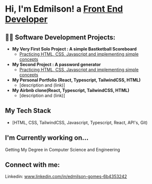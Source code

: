 <h1>Hi, I'm Edmilson! a <a href="https://www.linkedin.com/in/edmilson-gomes-6b4353242/">Front End Developer</a><br/></h1>

<h2>👨‍💻 Software Development Projects:</h2>

- <b>My Very First Solo Project : A simple Bastketball Scoreboard</b>
  - [Practicing HTML, CSS, Javascript and implementing simple concepts](https://egomessss.github.io/Basketball-Scoreboard/)
- <b>My Second Project : A password generator</b>
  - [Practicing HTML, CSS, Javascript and implementing simple concepts](https://egomessss.github.io/Password-generator/)
- <b>My Personal Portfolio (React, Typescript, TailwindCSS, HTML)</b>
  - [description and (link)]</b></i>
- <b>My Airbnb clone(React, Typescript, TailwindCSS, HTML)</b>
  - [description and (link)]</b></i>
  
<h2>My Tech Stack</h2>

- [HTML, CSS, TailwindCSS, Javascript, Typescript, React, API's, Git)

<h2>I'm Currently working on...</h2>
Getting My Degree in Computer Science and Engineering

<h2> Connect with me:</h2>

Linkedin:
www.linkedin.com/in/edmilson-gomes-6b4353242



